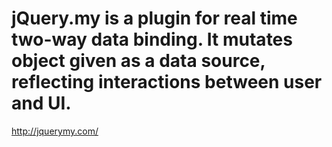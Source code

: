 # jQuery.my is a plugin for real time two-way data binding. It mutates object given as a data source, reflecting interactions between user and UI.

http://jquerymy.com/
